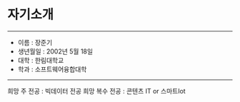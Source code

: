 # 자기소개
* * *
* 이름 : 장준기
* 생년월일 : 2002년 5월 18일
* 대학 : 한림대학교
* 학과 : 소프트웨어융합대학

---

희망 주 전공 : 빅데이터 전공
희망 복수 전공 : 콘텐츠 IT or 스마트Iot
